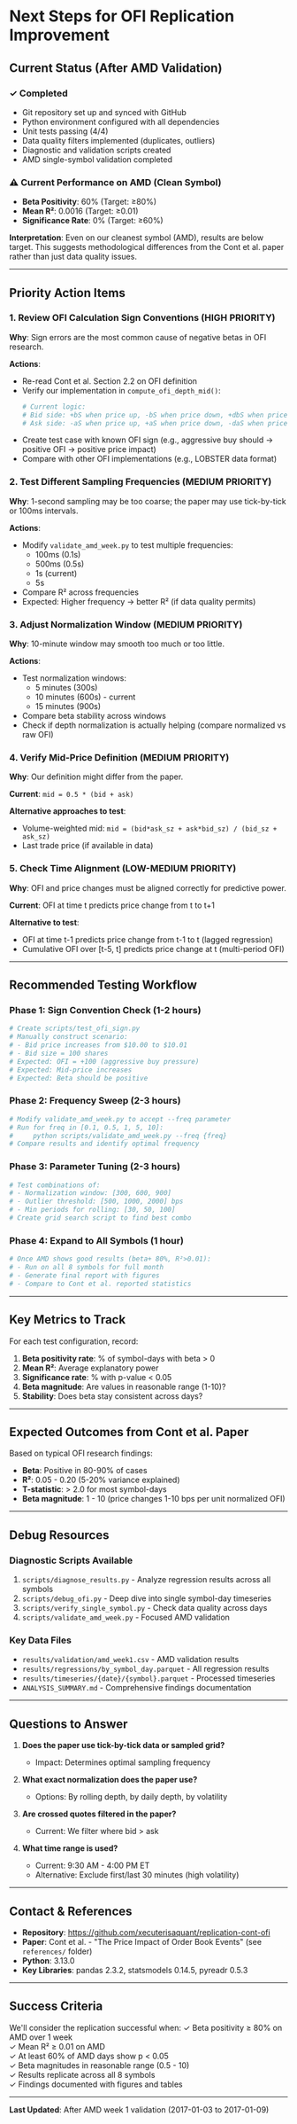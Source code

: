 # Next Steps for OFI Replication Improvement

## Current Status (After AMD Validation)

### ✓ Completed
- Git repository set up and synced with GitHub
- Python environment configured with all dependencies
- Unit tests passing (4/4)
- Data quality filters implemented (duplicates, outliers)
- Diagnostic and validation scripts created
- AMD single-symbol validation completed

### ⚠️ Current Performance on AMD (Clean Symbol)
- **Beta Positivity**: 60% (Target: ≥80%)
- **Mean R²**: 0.0016 (Target: ≥0.01)
- **Significance Rate**: 0% (Target: ≥60%)

**Interpretation**: Even on our cleanest symbol (AMD), results are below target. This suggests methodological differences from the Cont et al. paper rather than just data quality issues.

---

## Priority Action Items

### 1. Review OFI Calculation Sign Conventions (HIGH PRIORITY)
**Why**: Sign errors are the most common cause of negative betas in OFI research.

**Actions**:
- Re-read Cont et al. Section 2.2 on OFI definition
- Verify our implementation in `compute_ofi_depth_mid()`:
  ```python
  # Current logic:
  # Bid side: +bS when price up, -bS when price down, +dbS when price unchanged
  # Ask side: -aS when price up, +aS when price down, -daS when price unchanged
  ```
- Create test case with known OFI sign (e.g., aggressive buy should → positive OFI → positive price impact)
- Compare with other OFI implementations (e.g., LOBSTER data format)

### 2. Test Different Sampling Frequencies (MEDIUM PRIORITY)
**Why**: 1-second sampling may be too coarse; the paper may use tick-by-tick or 100ms intervals.

**Actions**:
- Modify `validate_amd_week.py` to test multiple frequencies:
  - 100ms (0.1s)
  - 500ms (0.5s)
  - 1s (current)
  - 5s
- Compare R² across frequencies
- Expected: Higher frequency → better R² (if data quality permits)

### 3. Adjust Normalization Window (MEDIUM PRIORITY)
**Why**: 10-minute window may smooth too much or too little.

**Actions**:
- Test normalization windows:
  - 5 minutes (300s)
  - 10 minutes (600s) - current
  - 15 minutes (900s)
- Compare beta stability across windows
- Check if depth normalization is actually helping (compare normalized vs raw OFI)

### 4. Verify Mid-Price Definition (MEDIUM PRIORITY)
**Why**: Our definition might differ from the paper.

**Current**: `mid = 0.5 * (bid + ask)`

**Alternative approaches to test**:
- Volume-weighted mid: `mid = (bid*ask_sz + ask*bid_sz) / (bid_sz + ask_sz)`
- Last trade price (if available in data)

### 5. Check Time Alignment (LOW-MEDIUM PRIORITY)
**Why**: OFI and price changes must be aligned correctly for predictive power.

**Current**: OFI at time t predicts price change from t to t+1

**Alternative to test**:
- OFI at time t-1 predicts price change from t-1 to t (lagged regression)
- Cumulative OFI over [t-5, t] predicts price change at t (multi-period OFI)

---

## Recommended Testing Workflow

### Phase 1: Sign Convention Check (1-2 hours)
```python
# Create scripts/test_ofi_sign.py
# Manually construct scenario:
# - Bid price increases from $10.00 to $10.01
# - Bid size = 100 shares
# Expected: OFI = +100 (aggressive buy pressure)
# Expected: Mid-price increases
# Expected: Beta should be positive
```

### Phase 2: Frequency Sweep (2-3 hours)
```python
# Modify validate_amd_week.py to accept --freq parameter
# Run for freq in [0.1, 0.5, 1, 5, 10]:
#     python scripts/validate_amd_week.py --freq {freq}
# Compare results and identify optimal frequency
```

### Phase 3: Parameter Tuning (2-3 hours)
```python
# Test combinations of:
# - Normalization window: [300, 600, 900]
# - Outlier threshold: [500, 1000, 2000] bps
# - Min periods for rolling: [30, 50, 100]
# Create grid search script to find best combo
```

### Phase 4: Expand to All Symbols (1 hour)
```python
# Once AMD shows good results (beta+ 80%, R²>0.01):
# - Run on all 8 symbols for full month
# - Generate final report with figures
# - Compare to Cont et al. reported statistics
```

---

## Key Metrics to Track

For each test configuration, record:
1. **Beta positivity rate**: % of symbol-days with beta > 0
2. **Mean R²**: Average explanatory power
3. **Significance rate**: % with p-value < 0.05
4. **Beta magnitude**: Are values in reasonable range (1-10)?
5. **Stability**: Does beta stay consistent across days?

---

## Expected Outcomes from Cont et al. Paper

Based on typical OFI research findings:
- **Beta**: Positive in 80-90% of cases
- **R²**: 0.05 - 0.20 (5-20% variance explained)
- **T-statistic**: > 2.0 for most symbol-days
- **Beta magnitude**: 1 - 10 (price changes 1-10 bps per unit normalized OFI)

---

## Debug Resources

### Diagnostic Scripts Available
1. `scripts/diagnose_results.py` - Analyze regression results across all symbols
2. `scripts/debug_ofi.py` - Deep dive into single symbol-day timeseries
3. `scripts/verify_single_symbol.py` - Check data quality across days
4. `scripts/validate_amd_week.py` - Focused AMD validation

### Key Data Files
- `results/validation/amd_week1.csv` - AMD validation results
- `results/regressions/by_symbol_day.parquet` - All regression results
- `results/timeseries/{date}/{symbol}.parquet` - Processed timeseries
- `ANALYSIS_SUMMARY.md` - Comprehensive findings documentation

---

## Questions to Answer

1. **Does the paper use tick-by-tick data or sampled grid?**
   - Impact: Determines optimal sampling frequency
   
2. **What exact normalization does the paper use?**
   - Options: By rolling depth, by daily depth, by volatility
   
3. **Are crossed quotes filtered in the paper?**
   - Current: We filter where bid > ask
   
4. **What time range is used?**
   - Current: 9:30 AM - 4:00 PM ET
   - Alternative: Exclude first/last 30 minutes (high volatility)

---

## Contact & References

- **Repository**: https://github.com/xecuterisaquant/replication-cont-ofi
- **Paper**: Cont et al. - "The Price Impact of Order Book Events" (see `references/` folder)
- **Python**: 3.13.0
- **Key Libraries**: pandas 2.3.2, statsmodels 0.14.5, pyreadr 0.5.3

---

## Success Criteria

We'll consider the replication successful when:
✓ Beta positivity ≥ 80% on AMD over 1 week  
✓ Mean R² ≥ 0.01 on AMD  
✓ At least 60% of AMD days show p < 0.05  
✓ Beta magnitudes in reasonable range (0.5 - 10)  
✓ Results replicate across all 8 symbols  
✓ Findings documented with figures and tables  

---

**Last Updated**: After AMD week 1 validation (2017-01-03 to 2017-01-09)
